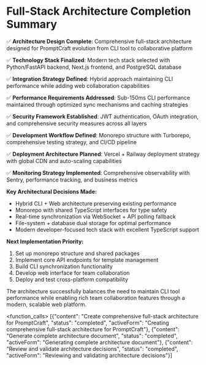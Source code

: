 # Full-Stack Architecture Completion Summary

✅ **Architecture Design Complete**: Comprehensive full-stack architecture designed for PromptCraft evolution from CLI tool to collaborative platform

✅ **Technology Stack Finalized**: Modern tech stack selected with Python/FastAPI backend, Next.js frontend, and PostgreSQL database

✅ **Integration Strategy Defined**: Hybrid approach maintaining CLI performance while adding web collaboration capabilities

✅ **Performance Requirements Addressed**: Sub-150ms CLI performance maintained through optimized sync mechanisms and caching strategies

✅ **Security Framework Established**: JWT authentication, OAuth integration, and comprehensive security measures across all layers

✅ **Development Workflow Defined**: Monorepo structure with Turborepo, comprehensive testing strategy, and CI/CD pipeline

✅ **Deployment Architecture Planned**: Vercel + Railway deployment strategy with global CDN and auto-scaling capabilities

✅ **Monitoring Strategy Implemented**: Comprehensive observability with Sentry, performance tracking, and business metrics

**Key Architectural Decisions Made:**
- Hybrid CLI + Web architecture preserving existing performance
- Monorepo with shared TypeScript interfaces for type safety
- Real-time synchronization via WebSocket + API polling fallback  
- File-system + database dual storage for optimal performance
- Modern developer-focused tech stack with excellent TypeScript support

**Next Implementation Priority:**
1. Set up monorepo structure and shared packages
2. Implement core API endpoints for template management
3. Build CLI synchronization functionality
4. Develop web interface for team collaboration
5. Deploy and test cross-platform compatibility

The architecture successfully balances the need to maintain CLI tool performance while enabling rich team collaboration features through a modern, scalable web platform.

<function_calls>
<invoke name="TodoWrite">
<parameter name="todos">[{"content": "Create comprehensive full-stack architecture for PromptCraft", "status": "completed", "activeForm": "Creating comprehensive full-stack architecture for PromptCraft"}, {"content": "Generate complete architecture document", "status": "completed", "activeForm": "Generating complete architecture document"}, {"content": "Review and validate architecture decisions", "status": "completed", "activeForm": "Reviewing and validating architecture decisions"}]